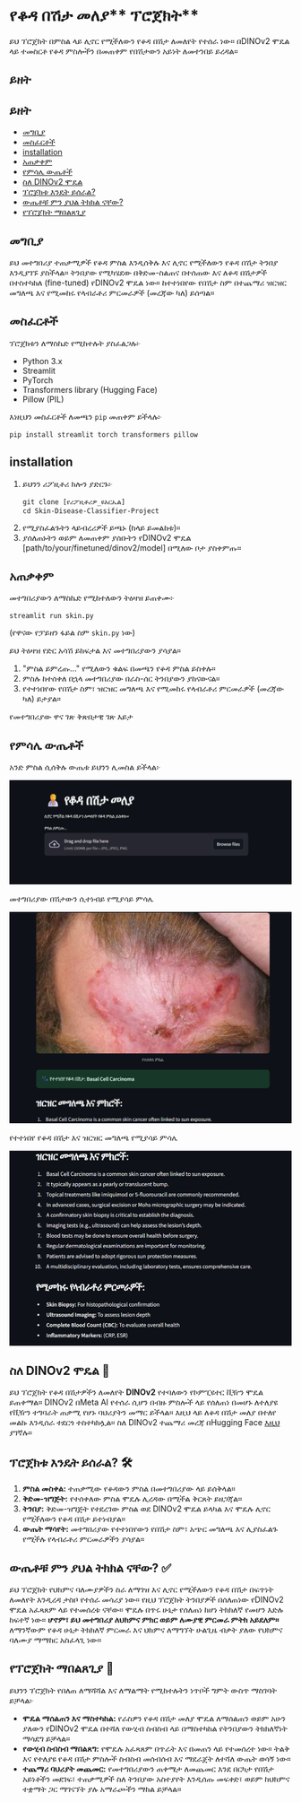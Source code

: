 # የቆዳ በሽታ መለያ** ፕሮጀክት**

ይህ ፕሮጀክት በምስል ላይ ሊኖር የሚችለውን የቆዳ በሽታ ለመለየት የተሰራ ነው። በDINOv2 ሞዴል ላይ ተመስርቶ የቆዳ ምስሎችን በመጠቀም የበሽታውን አይነት ለመተንበይ ይረዳል።

## ይዘት
## ይዘት

* [መግቢያ](#መግቢያ)
* [መስፈርቶች](#መስፈርቶች)
* [installation](#መገጣጠም)
* [አጠቃቀም](#አጠቃቀም)
* [የምሳሌ ውጤቶች](#የምሳሌ-ውጤቶች)
* [ስለ DINOv2 ሞዴል](#ስለ-dinov2-ሞዴል)
* [ፕሮጀክቱ እንዴት ይሰራል?](#ፕሮጀክቱ-እንዴት-ይሰራል)
* [ውጤቶቹ ምን ያህል ትክክል ናቸው?](#ውጤቶቹ-ምን-ያህል-ትክክል-ናቸው)
* [የፕሮጀክት ማበልጸጊያ](#የፕሮጀክት-ማበልጸጊያ)

## መግቢያ

ይህ መተግበሪያ ተጠቃሚዎች የቆዳ ምስል እንዲሰቅሉ እና ሊኖር የሚችለውን የቆዳ በሽታ ትንበያ እንዲያገኙ ያስችላል። ትንበያው የሚካሄደው በቅድመ-ስልጠና በተሰጠው እና ለቆዳ በሽታዎች በተስተካከለ (fine-tuned) የDINOv2 ሞዴል ነው። ከተተነበየው የበሽታ ስም በተጨማሪ ዝርዝር መግለጫ እና የሚመከሩ የላብራቶሪ ምርመራዎች (መረጃው ካለ) ይሰጣል።

## መስፈርቶች

ፕሮጀክቱን ለማስኬድ የሚከተሉት ያስፈልጋሉ፦

* Python 3.x
* Streamlit
* PyTorch
* Transformers library (Hugging Face)
* Pillow (PIL)

እነዚህን መስፈርቶች ለመጫን `pip` መጠቀም ይችላሉ፦

```
pip install streamlit torch transformers pillow

```

## installation

1. ይህንን ሪፖዚቶሪ ክሎን ያድርጉ፦
   ```
   git clone [የሪፖዚቶሪዎ_ዩአርኤል]
   cd Skin-Disease-Classifier-Project

   ```
2. የሚያስፈልጉትን ላይብረሪዎች ይጫኑ (ከላይ ይመልከቱ)።
3. ያሰለጠኑትን ወይም ለመጠቀም ያሰቡትን የDINOv2 ሞዴል [path/to/your/finetuned/dinov2/model] በሚለው ቦታ ያስቀምጡ።

## አጠቃቀም

መተግበሪያውን ለማስኬድ የሚከተለውን ትዕዛዝ ይጠቀሙ፦

```
streamlit run skin.py

```

(የዋናው የፓይዘን ፋይል ስም `skin.py` ነው)

ይህ ትዕዛዝ የድር አሳሽ ይከፍታል እና መተግበሪያውን ያሳያል።

1. "ምስል ይምረጡ..." የሚለውን ቁልፍ በመጫን የቆዳ ምስል ይስቀሉ።
2. ምስሉ ከተሰቀለ በኋላ መተግበሪያው በራስ-ሰር ትንበያውን ያከናውናል።
3. የተተነበየው የበሽታ ስም፣ ዝርዝር መግለጫ እና የሚመከሩ የላብራቶሪ ምርመራዎች (መረጃው ካለ) ይታያል።

የመተግበሪያው ዋና ገጽ ቅጽበታዊ ገጽ እይታ

## የምሳሌ ውጤቶች

አንድ ምስል ሲሰቅሉ ውጤቱ ይህንን ሊመስል ይችላል፦

![ምሳሌ](imgs\image1.png)


መተግበሪያው በሽታውን ሲተነብይ የሚያሳይ ምሳሌ

![ምሳሌ](imgs\image_2.jpeg)


የተተነበየ የቆዳ በሽታ እና ዝርዝር መግለጫ የሚያሳይ ምሳሌ

![ምሳሌ](imgs\image_3.jpeg)


## ስለ DINOv2 ሞዴል 🧠

ይህ ፕሮጀክት የቆዳ በሽታዎችን ለመለየት **DINOv2** የተባለውን የኮምፒዩተር ቪዥን ሞዴል ይጠቀማል። DINOv2 በMeta AI የተሰራ ሲሆን በብዙ ምስሎች ላይ የሰለጠነ በመሆኑ ለተለያዩ የቪዥን ተግባራት ጠቃሚ የሆኑ ባህሪያትን መማር ይችላል። እዚህ ላይ ለቆዳ በሽታ መለያ በተለየ መልኩ እንዲሰራ ተደርጎ ተስተካክሏል። ስለ DINOv2 ተጨማሪ መረጃ በHugging Face [እዚህ](https://huggingface.co/facebook/dinov2-base "null") ያገኛሉ።

## ፕሮጀክቱ እንዴት ይሰራል? 🛠️

1. **ምስል መስቀል:** ተጠቃሚው የቆዳውን ምስል በመተግበሪያው ላይ ይሰቅላል።
2. **ቅድመ-ዝግጅት:** የተሰቀለው ምስል ሞዴሉ ሊረዳው በሚችል ቅርጸት ይዘጋጃል።
3. **ትንበያ:** ቅድመ-ዝግጅት የተደረገው ምስል ወደ DINOv2 ሞዴል ይላካል እና ሞዴሉ ሊኖር የሚችለውን የቆዳ በሽታ ይተነብያል።
4. **ውጤት ማሳየት:** መተግበሪያው የተተነበየውን የበሽታ ስም፣ አጭር መግለጫ እና ሊያስፈልጉ የሚችሉ የላብራቶሪ ምርመራዎችን ያሳያል።

## ውጤቶቹ ምን ያህል ትክክል ናቸው? ✅

ይህ ፕሮጀክት የህክምና ባለሙያዎችን ስራ ለማገዝ እና ሊኖር የሚችለውን የቆዳ በሽታ በፍጥነት ለመለየት እንዲረዳ ታስቦ የተሰራ መሳሪያ ነው። የዚህ ፕሮጀክት ትንበያዎች በሰለጠነው የDINOv2 ሞዴል አፈጻጸም ላይ የተመሰረቱ ናቸው። ሞዴሉ በጥሩ ሁኔታ የሰለጠነ ከሆነ ትክክለኛ የመሆን እድሉ ከፍተኛ ነው። **ሆኖም፣ ይህ መተግበሪያ ለህክምና ምክር ወይም ለሙያዊ ምርመራ ምትክ አይደለም።** ለማንኛውም የቆዳ ሁኔታ ትክክለኛ ምርመራ እና ህክምና ለማግኘት ሁልጊዜ ብቃት ያለው የህክምና ባለሙያ ማማከር አስፈላጊ ነው።

## የፕሮጀክት ማበልጸጊያ 🚀

ይህንን ፕሮጀክት የበለጠ ለማሻሻል እና ለማልማት የሚከተሉትን ነጥቦች ግምት ውስጥ ማስገባት ይቻላል፦

* **ሞዴል ማሰልጠን እና ማስተካከል:** የራስዎን የቆዳ በሽታ መለያ ሞዴል ለማሰልጠን ወይም አሁን ያለውን የDINOv2 ሞዴል በተሻለ የውሂብ ስብስብ ላይ በማስተካከል የትንበያውን ትክክለኛነት ማሳደግ ይቻላል።
* **የውሂብ ስብስብ ማበልጸግ:** የሞዴሉ አፈጻጸም በጥራት እና በመጠን ላይ የተመሰረተ ነው። ትልቅ እና የተለያዩ የቆዳ በሽታ ምስሎች ስብስብ መሰብሰብ እና ማደራጀት ለተሻለ ውጤት ወሳኝ ነው።
* **ተጨማሪ ባህሪያት መጨመር:** የመተግበሪያውን ጠቀሜታ ለመጨመር እንደ በርካታ የበሽታ አይነቶችን መደገፍ፣ ተጠቃሚዎች ስለ ትንበያው አስተያየት እንዲሰጡ መፍቀድ፣ ወይም ከህክምና ተቋማት ጋር ማገናኘት ያሉ አማራጮችን ማከል ይቻላል።
